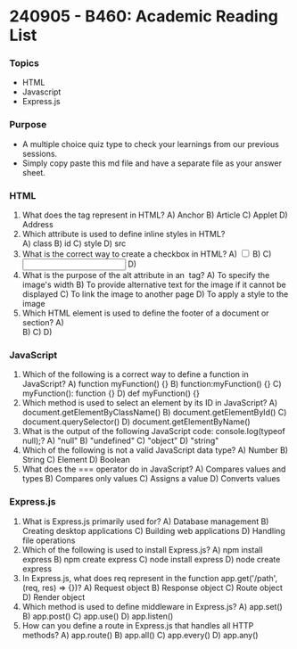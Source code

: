 # 240905 - B460: Academic Reading List

### **Topics**
- HTML
- Javascript
- Express.js

### **Purpose**
- A multiple choice quiz type to check your learnings from our previous sessions.
- Simply copy paste this md file and have a separate file as your answer sheet.

### **HTML**
1. What does the <a> tag represent in HTML?
	A) Anchor
	B) Article
	C) Applet
	D) Address
2. Which attribute is used to define inline styles in HTML?  
	A) class
	B) id
	C) style
	D) src  
3. What is the correct way to create a checkbox in HTML?
    A) <input type="checkbox">
	B) <checkbox>
	C) <input checkbox>
	D) <check type="box">
4. What is the purpose of the alt attribute in an <img> tag?
	A) To specify the image's width
	B) To provide alternative text for the image if it cannot be displayed
	C) To link the image to another page
	D) To apply a style to the image
5. Which HTML element is used to define the footer of a document or section?
	A) <footer>
	B) <bottom>
	C) <foot>
	D) <section>

### **JavaScript**
1. Which of the following is a correct way to define a function in JavaScript? 
	A) function myFunction() {}
	B) function:myFunction() {}
	C) myFunction(): function {}
	D) def myFunction() {}
2. Which method is used to select an element by its ID in JavaScript?
	A) document.getElementByClassName()
	B) document.getElementById()
	C) document.querySelector()
	D) document.getElementByName()
3. What is the output of the following JavaScript code: console.log(typeof null);?
	A) "null"
	B) "undefined"
	C) "object"
	D) "string"
4. Which of the following is not a valid JavaScript data type?
	A) Number
	B) String
	C) Element
	D) Boolean
5. What does the === operator do in JavaScript?
	A) Compares values and types
	B) Compares only values
	C) Assigns a value
	D) Converts values
### **Express.js**
1. What is Express.js primarily used for?
	A) Database management
	B) Creating desktop applications
	C) Building web applications
	D) Handling file operations
2. Which of the following is used to install Express.js?
	A) npm install express
	B) npm create express
	C) node install express
	D) node create express
3. In Express.js, what does req represent in the function app.get('/path', (req, res) => {})?
	A) Request object
	B) Response object
	C) Route object
	D) Render object
4. Which method is used to define middleware in Express.js?
	A) app.set()
	B) app.post()
	C) app.use()
	D) app.listen()
5. How can you define a route in Express.js that handles all HTTP methods?
	A) app.route()
	B) app.all()
	C) app.every()
	D) app.any()



